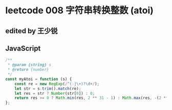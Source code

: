 # leetcode 008 字符串转换整数 (atoi)

## edited by 王少锐

## JavaScript

```javascript
/**
 * @param {string} s
 * @return {number}
 */
const myAtoi = function (s) {
    const re = new RegExp(/^(-|\+)?\d+/);
    let str = s.trim().match(re);
    let res = str ? Number(str[0]) : 0;
    return res >= 0 ? Math.min(res, 2 ** 31 - 1) : Math.max(res, -(2 ** 31));
};
```

